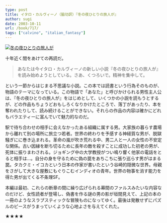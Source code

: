 ```yaml
---
type: post
title: イタロ・カルヴィーノ（脇功訳）『冬の夜ひとりの旅人が』
author: sugi
date: 2003-10-11
url: /book/717/
tags: ["calvino", "italian_fantasy"]
---
```

<a href="http://www.amazon.co.jp/exec/obidos/ASIN/4480030875/chezsugi-22/ref=nosim/" onclick="_gaq.push(['_trackEvent', 'outbound-article', 'http://www.amazon.co.jp/exec/obidos/ASIN/4480030875/chezsugi-22/ref=nosim/', '']);" name="amazletlink" target="_blank"><img src="http://i0.wp.com/ec2.images-amazon.com/images/I/51WTCTZ0SWL.SL160.jpg?w=660" alt="冬の夜ひとりの旅人が" class="alignleft" data-recalc-dims="1" /></a>

十年近く間をあけての再読だ。

> あなたは今イタロ・カルヴィーノの新しい小説『冬の夜ひとりの旅人が』を読み始めようとしている。さあ、くつろいで。精神を集中して。

という一節からはじまる不思議な小説。この本では読書という行為そのものが、物語のテーマになっている。この物語で「あなた」と呼びかけられる男性主人公は、『冬の夜ひとりの旅人が』をはじめとして、いくつかの小説を読もうとするが、どの作品もちょうどおもしろくなりかけたところで、落丁があったり、本を奪われたりして、読み続けることができない。それらの作品の内容は確かにどれもバラエティーに富んでいて魅力的なのだ。

駅で待ち合わせの相手に会えなかったある組織に属する男。大家族の暮らす農場から離れて別の場所に旅立つ若者。世界の終わりを予感する神経質な男が、脱獄騒ぎにに巻き込まれる。革命の嵐が吹き荒れる中、男二人と一人の女性の不安定な関係。古い因縁を断ち切るために長年の敵を殺すことに成功した初老の男が、死体に振りまわされる。ジョギング中の大学教授がつい鳴り響く他家の電話をとると相手は...。自分の身を守るために偽の罠をあちこちに張り巡らす男がはまる罠。タカクミ・イコカという日本の作家が書いたという谷崎的隠微な世界。母親をさがして大きな屋敷にもぐりこむインディオの青年。世界の物事を消す能力を得た男が出てくる不条理SF。

本編は最初、これらの断章の間に繰り広げられる幕間のファルスみたいな内容なのだけど、女性読者が登場し、偽書を作る謎の男の影が垣間見えて、上記の本の一冊のようなスラプスティックな冒険ものになってゆく。最後は発散せずにパズルのピースがうまっていくような心地よさを与えてくれた。

★★★★

